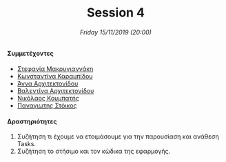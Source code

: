 <h1 align="center">Session 4</h13>
<h6 align="center">Friday 15/11/2019 (20:00)</h6>

#### Συμμετέχοντες
* [Στεφανία Μακρυγιαννάκη](https://github.com/stefaniamak)
* [Κωνσταντίνα Καραμπίδου](https://github.com/KonstantinaK98)
* [Άννα Αρχιτεκτονίδου](https://github.com/Anna-ar)
* [Βαλεντίνα Αρχιτεκτονίδου](https://github.com/Valentina-ar)
* [Νικόλαος Κουμπατής](https://github.com/Lycaonas)
* [Παναγιωτης Στόικος](https://github.com/Stoy-atd)

#### Δραστηριότητες
1. Συζήτηση τι έχουμε να ετοιμάσουμε για την παρουσίαση και ανάθεση Tasks.
2. Συζήτηση το στήσιμο και τον κώδικα της εφαρμογής.

